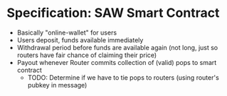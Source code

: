 # Specification: SAW Smart Contract
* Basically "online-wallet" for users
* Users deposit, funds available immediately
* Withdrawal period before funds are available again (not long, just so routers have fair chance of claiming their price)
* Payout whenever Router commits collection of (valid) pops to smart contract
    * TODO: Determine if we have to tie pops to routers (using router's pubkey in message)